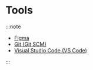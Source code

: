 # Tools

:::note

- [Figma](https://www.figma.com/)
- [Git (Git SCM)](https://git-scm.com/)
- [Visual Studio Code (VS Code)](https://code.visualstudio.com/)

:::

<!-- 마크다운 참고 블로그 사이트 https://khw11044.github.io/blog/blog-etc/2020-12-21-markdown-tutorial/ -->

<!-- npm run build -->

<!-- git bash를 이용해야한다. -->
<!-- GIT_USER=jjamva npm run deploy -->
<!-- 이걸 해줘야 블로그 페이지가 데이터가 새로 갱신된다. -->
